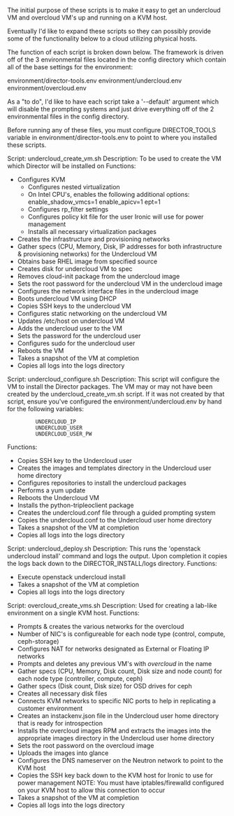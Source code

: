 The initial purpose of these scripts is to make it easy to get an undercloud VM and overcloud VM's up and running on a KVM host.

Eventually I'd like to expand these scripts so they can possibly provide some of the functionality below to a cloud utilizing
physical hosts.

The function of each script is broken down below.  The framework is driven off of the 3 environmental files located in the
config directory which contain all of the base settings for the environment:

environment/director-tools.env
environment/undercloud.env
environment/overcloud.env

As a "to do", I'd like to have each script take a '--default' argument which will disable the prompting systems and just drive
everything off of the 2 environmental files in the config directory.

Before running any of these files, you must configure DIRECTOR_TOOLS variable in environment/director-tools.env to point to where you
installed these scripts.

Script: undercloud_create_vm.sh
Description: To be used to create the VM which Director will be installed on
Functions:
  - Configures KVM
    - Configures nested virtualization
    - On Intel CPU's, enables the following additional options:
        enable_shadow_vmcs=1
        enable_apicv=1
        ept=1
    - Configures rp_filter settings
    - Configures policy kit file for the user Ironic will use for power management
    - Installs all necessary virtualization packages
  - Creates the infrastructure and provisioning networks
  - Gather specs (CPU, Memory, Disk, IP addresses for both infrastructure & provisioning networks) for the Undercloud VM
  - Obtains base RHEL image from specified source
  - Creates disk for undercloud VM to spec
  - Removes cloud-init package from the undercloud image
  - Sets the root password for the undercloud VM in the undercloud image
  - Configures the network interface files in the undercloud image
  - Boots undercloud VM using DHCP
  - Copies SSH keys to the undercloud VM
  - Configures static networking on the undercloud VM
  - Updates /etc/host on undercloud VM
  - Adds the undercloud user to the VM
  - Sets the password for the undercloud user
  - Configures sudo for the undercloud user
  - Reboots the VM
  - Takes a snapshot of the VM at completion
  - Copies all logs into the logs directory

Script: undercloud_configure.sh
Description: This script will configure the VM to install the Director packages.  The VM may or may not have been created
             by the undercloud_create_vm.sh script.  If it was not created by that script, ensure you've configured the
             environment/undercloud.env by hand for the following variables:
            
             UNDERCLOUD_IP
             UNDERCLOUD_USER
             UNDERCLOUD_USER_PW

Functions:
  - Copies SSH key to the Undercloud user
  - Creates the images and templates directory in the Undercloud user home directory
  - Configures repositories to install the undercloud packages
  - Performs a yum update
  - Reboots the Undercloud VM
  - Installs the python-tripleoclient package
  - Creates the undercloud.conf file through a guided prompting system
  - Copies the undercloud.conf to the Undercloud user home directory
  - Takes a snapshot of the VM at completion
  - Copies all logs into the logs directory

Script: undercloud_deploy.sh
Description: This runs the 'openstack undercloud install' command and logs the output.  Upon completion
             it copies the logs back down to the DIRECTOR_INSTALL/logs directory.
Functions:
  - Execute openstack undercloud install
  - Takes a snapshot of the VM at completion
  - Copies all logs into the logs directory

Script: overcloud_create_vms.sh
Description: Used for creating a lab-like environment on a single KVM host.
Functions:
  - Prompts & creates the various networks for the overcloud
  - Number of NIC's is configureable for each node type (control, compute, ceph-storage)
  - Configures NAT for networks designated as External or Floating IP networks
  - Prompts and deletes any previous VM's with *overcloud* in the name
  - Gather specs (CPU, Memory, Disk count, Disk size and node count) for each node type (controller, compute, ceph)
  - Gather specs (Disk count, Disk size) for OSD drives for ceph
  - Creates all necessary disk files
  - Connects KVM networks to specific NIC ports to help in replicating a customer environment
  - Creates an instackenv.json file in the Undercloud user home directory that is ready for introspection
  - Installs the overcloud images RPM and extracts the images into the appropriate images directory in the Undercloud user home directory
  - Sets the root password on the overcloud image
  - Uploads the images into glance
  - Configures the DNS nameserver on the Neutron network to point to the KVM host
  - Copies the SSH key back down to the KVM host for Ironic to use for power management
    NOTE:  You must have iptables/firewalld configured on your KVM host to allow this connection to occur
  - Takes a snapshot of the VM at completion
  - Copies all logs into the logs directory





